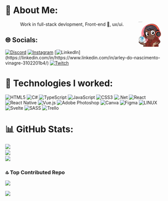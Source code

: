 # 🤩 About Me:
<div>
<img width="80" height="80" align="right" src="download20230506142503.png">
</div>
<div align="center">Work in full-stack devlopment, Front-end 💪, ux/ui.</div>


## 🌐 Socials:
[![Discord](https://img.shields.io/badge/Discord-%237289DA.svg?logo=discord&logoColor=white)](https://discord.gg/Chock) [![Instagram](https://img.shields.io/badge/Instagram-%23E4405F.svg?logo=Instagram&logoColor=white)](https://instagram.com/ar.ley_cb) [![LinkedIn]([https://img.shields.io/badge/LinkedIn-%230077B5.svg?logo=linkedin&logoColor=white](https://www.linkedin.com/in/arley-do-nascimento-vinagre/))](https://linkedin.com/in/https://www.linkedin.com/in/arley-do-nascimento-vinagre-3102201b4/) [![Twitch](https://img.shields.io/badge/Twitch-%239146FF.svg?logo=Twitch&logoColor=white)](https://twitch.tv/choquitobolado) 

# 🧮 Technologies I worked:
![HTML5](https://img.shields.io/badge/html5-%23E34F26.svg?style=for-the-badge&logo=html5&logoColor=white) ![C#](https://img.shields.io/badge/c%23-%23239120.svg?style=for-the-badge&logo=c-sharp&logoColor=white) ![TypeScript](https://img.shields.io/badge/typescript-%23007ACC.svg?style=for-the-badge&logo=typescript&logoColor=white) ![JavaScript](https://img.shields.io/badge/javascript-%23323330.svg?style=for-the-badge&logo=javascript&logoColor=%23F7DF1E) ![CSS3](https://img.shields.io/badge/css3-%231572B6.svg?style=for-the-badge&logo=css3&logoColor=white) ![.Net](https://img.shields.io/badge/.NET-5C2D91?style=for-the-badge&logo=.net&logoColor=white) ![React](https://img.shields.io/badge/react-%2320232a.svg?style=for-the-badge&logo=react&logoColor=%2361DAFB) ![React Native](https://img.shields.io/badge/react_native-%2320232a.svg?style=for-the-badge&logo=react&logoColor=%2361DAFB) ![Vue.js](https://img.shields.io/badge/vuejs-%2335495e.svg?style=for-the-badge&logo=vuedotjs&logoColor=%234FC08D) ![Adobe Photoshop](https://img.shields.io/badge/adobephotoshop-%2331A8FF.svg?style=for-the-badge&logo=adobephotoshop&logoColor=white) ![Canva](https://img.shields.io/badge/Canva-%2300C4CC.svg?style=for-the-badge&logo=Canva&logoColor=white) 	![Figma](https://img.shields.io/badge/figma-%23F24E1E.svg?style=for-the-badge&logo=figma&logoColor=white) ![LINUX](https://img.shields.io/badge/Linux-FCC624?style=for-the-badge&logo=linux&logoColor=black) ![Svelte](https://img.shields.io/badge/svelte-%23f1413d.svg?style=for-the-badge&logo=svelte&logoColor=white) ![SASS](https://img.shields.io/badge/SASS-hotpink.svg?style=for-the-badge&logo=SASS&logoColor=white) ![Trello](https://img.shields.io/badge/Trello-%23026AA7.svg?style=for-the-badge&logo=Trello&logoColor=white)
# 📊 GitHub Stats:
![](https://github-readme-stats.vercel.app/api?username=arley-chock&theme=maroongold)<br/>
![](https://github-readme-streak-stats.herokuapp.com/?user=arley-chock&theme=maroongold&hide_border=false)<br/>
![](https://github-readme-stats.vercel.app/api/top-langs/?username=arley-chock&theme=maroongold)

### 🔝 Top Contributed Repo
![](https://github-contributor-stats.vercel.app/api?username=arley-chock&limit=5&theme=dark&combine_all_yearly_contributions=true)

[![](https://visitcount.itsvg.in/api?id=arley-chock&icon=5&color=0)](https://visitcount.itsvg.in)

